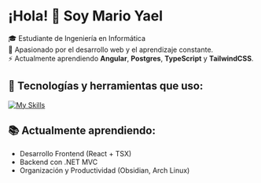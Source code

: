 # ¡Hola! 👋 Soy Mario Yael 

🎓 Estudiante de Ingeniería en Informática  
🧠 Apasionado por el desarrollo web y el aprendizaje constante.  
⚡ Actualmente aprendiendo **Angular**, **Postgres**, **TypeScript** y **TailwindCSS**.  

## 🚀 Tecnologías y herramientas que uso:

[![My Skills](https://skillicons.dev/icons?i=linux,java,python,react,ts,tailwind,html,css,git,postgresql,mysql,dotnet&theme=dark)](https://skillicons.dev)

## 📚 Actualmente aprendiendo:
- Desarrollo Frontend (React + TSX)
- Backend con .NET MVC
- Organización y Productividad (Obsidian, Arch Linux)
